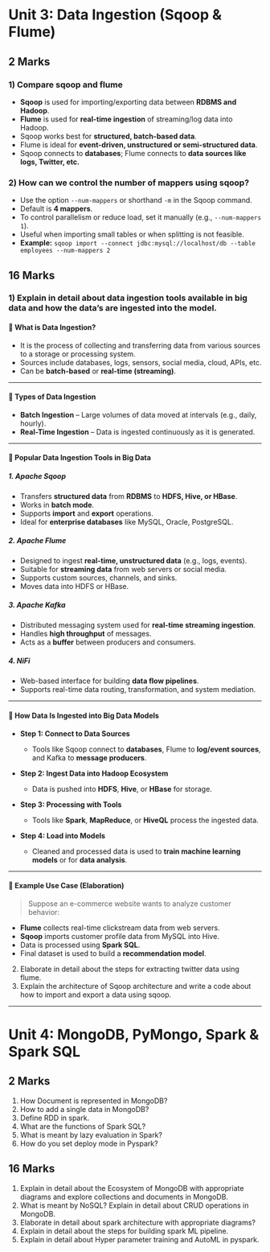 # **Unit 3: Data Ingestion (Sqoop & Flume)**

## 2 Marks
### 1) Compare sqoop and flume
- **Sqoop** is used for importing/exporting data between **RDBMS and Hadoop**.
- **Flume** is used for **real-time ingestion** of streaming/log data into Hadoop.
- Sqoop works best for **structured, batch-based data**.
- Flume is ideal for **event-driven, unstructured or semi-structured data**.
- Sqoop connects to **databases**; Flume connects to **data sources like logs, Twitter, etc.**

### 2) How can we control the number of mappers using sqoop?
- Use the option `--num-mappers` or shorthand `-m` in the Sqoop command.   
- Default is **4 mappers**.   
- To control parallelism or reduce load, set it manually (e.g., `--num-mappers 1`).  
- Useful when importing small tables or when splitting is not feasible.
- **Example:** ```sqoop import --connect jdbc:mysql://localhost/db --table employees --num-mappers 2```

## 16 Marks
### 1) Explain in detail about data ingestion tools available in big data and how the data’s are ingested into the model.

#### 🔹 **What is Data Ingestion?**
- It is the process of collecting and transferring data from various sources to a storage or processing system.
- Sources include databases, logs, sensors, social media, cloud, APIs, etc.
- Can be **batch-based** or **real-time (streaming)**.

---

#### 🔹 **Types of Data Ingestion**
- **Batch Ingestion** – Large volumes of data moved at intervals (e.g., daily, hourly).
- **Real-Time Ingestion** – Data is ingested continuously as it is generated.

---

#### 🔹 **Popular Data Ingestion Tools in Big Data**

##### 1. **Apache Sqoop**
- Transfers **structured data** from **RDBMS** to **HDFS, Hive, or HBase**.
- Works in **batch mode**.
- Supports **import** and **export** operations.
- Ideal for **enterprise databases** like MySQL, Oracle, PostgreSQL.

##### 2. **Apache Flume**
- Designed to ingest **real-time, unstructured data** (e.g., logs, events).
- Suitable for **streaming data** from web servers or social media.
- Supports custom sources, channels, and sinks.
- Moves data into HDFS or HBase.

##### 3. **Apache Kafka**
- Distributed messaging system used for **real-time streaming ingestion**.
- Handles **high throughput** of messages.
- Acts as a **buffer** between producers and consumers.

##### 4. **NiFi**
- Web-based interface for building **data flow pipelines**.
- Supports real-time data routing, transformation, and system mediation.

---

#### 🔹 **How Data Is Ingested into Big Data Models**

- **Step 1: Connect to Data Sources**
  - Tools like Sqoop connect to **databases**, Flume to **log/event sources**, and Kafka to **message producers**.

- **Step 2: Ingest Data into Hadoop Ecosystem**
  - Data is pushed into **HDFS**, **Hive**, or **HBase** for storage.

- **Step 3: Processing with Tools**
  - Tools like **Spark**, **MapReduce**, or **HiveQL** process the ingested data.

- **Step 4: Load into Models**
  - Cleaned and processed data is used to **train machine learning models** or for **data analysis**.

---

#### 🔹 **Example Use Case (Elaboration)**

> Suppose an e-commerce website wants to analyze customer behavior:
- **Flume** collects real-time clickstream data from web servers.
- **Sqoop** imports customer profile data from MySQL into Hive.
- Data is processed using **Spark SQL**.
- Final dataset is used to build a **recommendation model**.


2. Elaborate in detail about the steps for extracting twitter data using flume.  
3. Explain the architecture of Sqoop architecture and write a code about how to import and export a data using sqoop.

---

# **Unit 4: MongoDB, PyMongo, Spark & Spark SQL**

## 2 Marks
1. How Document is represented in MongoDB?  
2. How to add a single data in MongoDB?  
3. Define RDD in spark.  
4. What are the functions of Spark SQL?  
5. What is meant by lazy evaluation in Spark?  
6. How do you set deploy mode in Pyspark?

## 16 Marks
1. Explain in detail about the Ecosystem of MongoDB with appropriate diagrams and explore collections and documents in MongoDB.  
2. What is meant by NoSQL? Explain in detail about CRUD operations in MongoDB.  
3. Elaborate in detail about spark architecture with appropriate diagrams?  
4. Explain in detail about the steps for building spark ML pipeline.  
5. Explain in detail about Hyper parameter training and AutoML in pyspark.




